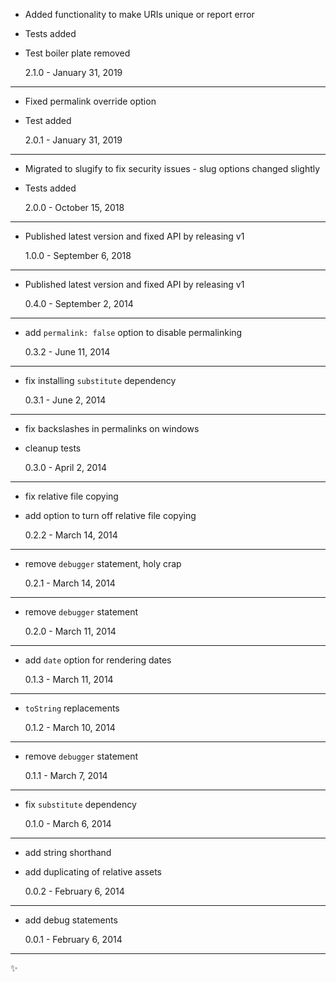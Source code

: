 - Added functionality to make URIs unique or report error
- Tests added
- Test boiler plate removed

  2.1.0 - January 31, 2019

---

- Fixed permalink override option
- Test added

  2.0.1 - January 31, 2019

---

- Migrated to slugify to fix security issues - slug options changed slightly
- Tests added

  2.0.0 - October 15, 2018

---

- Published latest version and fixed API by releasing v1

  1.0.0 - September 6, 2018

---

- Published latest version and fixed API by releasing v1

  0.4.0 - September 2, 2014

---

- add `permalink: false` option to disable permalinking

  0.3.2 - June 11, 2014

---

- fix installing `substitute` dependency

  0.3.1 - June 2, 2014

---

- fix backslashes in permalinks on windows
- cleanup tests

  0.3.0 - April 2, 2014

---

- fix relative file copying
- add option to turn off relative file copying

  0.2.2 - March 14, 2014

---

- remove `debugger` statement, holy crap

  0.2.1 - March 14, 2014

---

- remove `debugger` statement

  0.2.0 - March 11, 2014

---

- add `date` option for rendering dates

  0.1.3 - March 11, 2014

---

- `toString` replacements

  0.1.2 - March 10, 2014

---

- remove `debugger` statement

  0.1.1 - March 7, 2014

---

- fix `substitute` dependency

  0.1.0 - March 6, 2014

---

- add string shorthand
- add duplicating of relative assets

  0.0.2 - February 6, 2014

---

- add debug statements

  0.0.1 - February 6, 2014

---

:sparkles:
